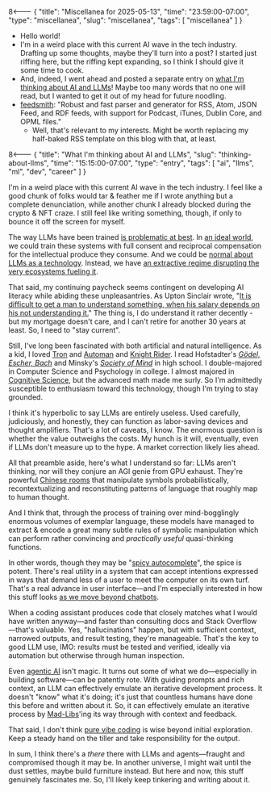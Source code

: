 8<--- { "title": "Miscellanea for 2025-05-13", "time": "23:59:00-07:00", "type": "miscellanea", "slug": "miscellanea", "tags": [ "miscellanea" ] }

- Hello world!
- I'm in a weird place with this current AI wave in the tech industry. Drafting up some thoughts, maybe they'll turn into a post? I started just riffing here, but the riffing kept expanding, so I think I should give it some time to cook.
- And, indeed, I went ahead and posted a separate entry on [what I'm thinking about AI and LLMs](https://blog.lmorchard.com/2025/05/13/thinking-about-llms/)! Maybe too many words that no one will read, but I wanted to get it out of my head for future noodling.
- [feedsmith](https://github.com/macieklamberski/feedsmith): "Robust and fast parser and generator for RSS, Atom, JSON Feed, and RDF feeds, with support for Podcast, iTunes, Dublin Core, and OPML files."
	- Well, that's relevant to my interests. Might be worth replacing my half-baked RSS template on this blog with that, at least.

8<--- { "title": "What I'm thinking about AI and LLMs", "slug": "thinking-about-llms", "time": "15:15:00-07:00", "type": "entry", "tags": [ "ai", "llms", "ml", "dev", "career" ] }

I'm in a weird place with this current AI wave in the tech industry. I feel like a good chunk of folks would tar & feather me if I wrote anything but a complete denunciation, while another chunk I already blocked during the crypto & NFT craze. I still feel like writing something, though, if only to bounce it off the screen for myself.

<!--more-->

The way LLMs have been trained [is problematic at best](https://allenpike.com/2024/llms-trained-on-internet). In [an ideal world](https://en.wiktionary.org/wiki/Fully_Automated_Luxury_Gay_Space_Communism), we could train these systems with full consent and reciprocal compensation for the intellectual produce they consume. And we could be [normal about LLMs as a technology](https://www.fastly.com/blog/can-we-be-normal-about-ai-now-that-deepseek-happened). Instead, we have [an extractive regime disrupting the very ecosystems fueling it](https://blog.lmorchard.com/2024/03/11/dance-for-the-bots/).

That said, my continuing paycheck seems contingent on developing AI literacy while abiding these unpleasantries. As Upton Sinclair wrote, "[It is difficult to get a man to understand something, when his salary depends on his not understanding it.](https://en.wikiquote.org/wiki/Upton_Sinclair)" The thing is, I do understand it rather decently - but my mortgage doesn't care, and I can't retire for another 30 years at least. So, I need to "stay current".

Still, I've long been fascinated with both artificial and natural intelligence. As a kid, I loved [Tron](https://en.wikipedia.org/wiki/Tron) and [Automan](https://en.wikipedia.org/wiki/Automan) and [Knight Rider](https://en.wikipedia.org/wiki/Knight_Rider). I read Hofstadter's [_Gödel, Escher, Bach_](https://en.wikipedia.org/wiki/G%C3%B6del,_Escher,_Bach) and Minsky's [_Society of Mind_](https://en.wikipedia.org/wiki/Society_of_Mind) in high school. I double-majored in Computer Science and Psychology in college. I almost majored in [Cognitive Science](https://en.wikipedia.org/wiki/Cognitive_science), but the advanced math made me surly. So I'm admittedly susceptible to enthusiasm toward this technology, though I'm trying to stay grounded.

I think it's hyperbolic to say LLMs are entirely useless. Used carefully, judiciously, and honestly, they can function as labor-saving devices and thought amplifiers. That's a lot of caveats, I know. The enormous question is whether the value outweighs the costs. My hunch is it will, eventually, even if LLMs don't measure up to the hype. A market correction likely lies ahead.

All that preamble aside, here's what I understand so far: LLMs aren't thinking, nor will they conjure an AGI genie from GPU exhaust. They're powerful [Chinese rooms](https://en.wikipedia.org/wiki/Chinese_room) that manipulate symbols probabilistically, recontextualizing and reconstituting patterns of language that roughly map to human thought. 

And I think that, through the process of training over mind-bogglingly enormous volumes of exemplar language, these models have managed to extract & encode a great many subtle rules of symbolic manipulation which can perform rather convincing and *practically useful* quasi-thinking functions.

In other words, though they may be "[spicy autocomplete](https://thecleverest.com/gpt3-is-just-spicy-autocomplete/)", the spice is potent. There's real utility in a system that can accept intentions expressed in ways that demand less of a user to meet the computer on its own turf. That's a real advance in user interface—and I'm especially interested in how this stuff looks [as we move beyond chatbots](https://hello-jp.net/building-beyond-the-buzz/chatbots-are-ai-antipatterns).

When a coding assistant produces code that closely matches what I would have written anyway—and faster than consulting docs and Stack Overflow—that's valuable. Yes, "hallucinations" happen, but with sufficient context, narrowed outputs, and result testing, they're manageable. That's the key to good LLM use, IMO: results must be tested and verified, ideally via automation but otherwise through human inspection.

Even [agentic AI](https://en.wikipedia.org/wiki/Agentic_AI) isn't magic. It turns out some of what we do—especially in building software—can be patently rote. With guiding prompts and rich context, an LLM can effectively emulate an iterative development process. It doesn't "know" what it's doing; it's just that countless humans have done this before and written about it. So, it can effectively emulate an iterative process by [Mad-Libs](https://en.wikipedia.org/wiki/Mad_Libs)'ing its way through with context and feedback.

That said, I don't think [pure vibe coding](https://simonwillison.net/2025/Mar/19/vibe-coding/) is wise beyond initial exploration. Keep a steady hand on the tiller and take responsibility for the output.

In sum, I think there's a _there_ there with LLMs and agents—fraught and compromised though it may be. In another universe, I might wait until the dust settles, maybe build furniture instead. But here and now, this stuff genuinely fascinates me. So, I'll likely keep tinkering and writing about it.